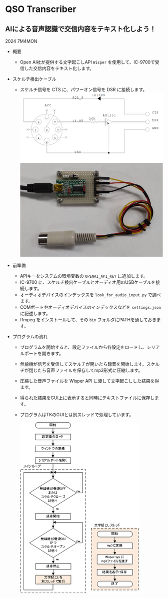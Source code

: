 # QSO Transcriber
## AIによる音声認識で交信内容をテキスト化しよう！
2024 7M4MON

* 概要
  * Open AI社が提供する文字起こしAPI `Wisper` を使用して、IC-9700で受信した交信内容をテキスト化します。

* スケルチ検出ケーブル
  * スケルチ信号を CTS に、パワーオン信号を DSR に接続します。
  ![](https://github.com/7m4mon/qso_transcriber/blob/main/cable_sch.png)  
  ![](https://github.com/7m4mon/qso_transcriber/blob/main/cable_photo.jpg)  
  

* 前準備
  * APIキーをシステムの環境変数の `OPENAI_API_KEY` に追加します。
  * IC-9700 に、スケルチ検出ケーブルとオーディオ用のUSBケーブルを接続します。
  * オーディオデバイスのインデックスを `look_for_audio_input.py` で調べます。
  * COMポートやオーディオデバイスのインデックスなどを `settings.json` に記述します。
  * ffmpeg をインストールして、その `bin` フォルダにPATHを通しておきます。

* プログラムの流れ
  * プログラムを開始すると、設定ファイルから各設定をロードし、シリアルポートを開きます。
  * 無線機が信号を受信してスケルチが開いたら録音を開始します。スケルチが閉じたら音声ファイルを保存してmp3形式に圧縮します。
  * 圧縮した音声ファイルを Wisper API に渡して文字起こしした結果を得ます。
  * 得られた結果をGUI上に表示すると同時にテキストファイルに保存します。
  * プログラムはTKのGUIとは別スレッドで処理しています。

    ![](https://github.com/7m4mon/qso_transcriber/blob/main/qso_transcriber_flow_chart.png)  
  
